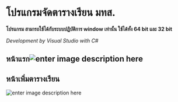 # โปรแกรมจัดตารางเรียน มทส.
**โปรแกรม สามารถใช้ได้กับระบบปฏิบัติการ window เท่านั้น ใช้ได้ทั้ง 64 bit และ 32 bit**

*Development by Visual Studio with C#*

## หน้าแรก![enter image description here](https://lh3.googleusercontent.com/vDa4iC2f7dH-i-BiTunuiEjKAYJ-Az24zYnOlBkHlmZNiyCRNAz5VwnPY1VYiguh93CM_OxiuZhgCA6qg4JKmqIgn6MsrQ-OmZj-tvYhXKTZdeKYErGgq-89Fwhy_o3W9wjRYJql5iFaiIAo51ZIMGtR9jDBA6wlzAwm2CJIQ20PU7JP76pw-gJfjgm3dws0AFdJqL8UA_UImcvtftb15ps2ukk8NDskdCuoRayKER28iya2daK1bd7DV2QBqhzAKkxuYtAWAHn7NQpOb3uccHYjgMP0lzdkJ32OFLigZPxvk85R_uxEcMIf1Nh8G8_pKLZC_96bm9G1wtZaihpjrYA9HPdlaqF0L0P38oGMXfeZXJ2HaDbPEaVPG3wFu_bSGkhJ417YHxqnkrIVYC-KfcAyMRY9_R9FLh6OFZpgo9aoM7aNyHJJx09xcpLLuemrZzF0H-bHiELJxgU_iqR36dzuNnyxrZ_0bkDYHajNvbgvp0FqDCG-8Fvbf-tgCBFKaFtiBdNgJMMOIXWyNhgjRf9tGiMLrQXt4ExzSiFKxxtLcPwdo81iI8y19ZvkB93vgy1kQYJlkAptl8WCRAKVa8Y55JP_XafK445A1nDPA320Ez5KhBbjkgLEjh5VSbbY0eQdi5KB79tqvfAEA23WQJCAOii-Z_x5Qa9CBbZ6azJxOENJY6zTfAgD=w2880-h1326-no)
## หน้าเพิ่มตารางเรียน
![enter image description here](https://lh3.googleusercontent.com/DKlJ80jcvWLmbaoEfQza7eDnDtFYUihV7WlmRdjts5u-GFixJGUew7pXE3LrSYYNSuMpzlFBukMnYOgiBD8STNKX-llcfttlG-pfbLkqZL1yGfhxWc6lrC3Oy-c_2H0IUKujvDtjEHrIGVU0aoi4Xr3nd8i7c4HkTpmNrV11h1gQX0U6hklX6HQt0g2wA0PFCVqGUxD1EZulXkMV6AqYl1JOyav1kCMBM1sNk0wvMqT2SZ6e1lKambV7k3ntiOuNIHytGWo_ouP-COU1iAuLdDQ3x4guTyXJat8SQI1pS0-4UwTmuRm45zIVnoVnWCDVyPnWb7QYXK0t0iDniuQedtNvAsfTVvgnH_FBdfro3IBucFv1U8eLf2vnxJuYyqZ5fbj7J0E-_OHHsHNeYEjq1nTujIIir3o4jstalcLlun4NA5DEsJv9euMmTRZyhzO67qyq93JCttjM0S-uznhVn-sdai_t7GlZ-VnOId3UK9tg5L2k0jWuvT-niZKGV9PREXOLABXSY2idaSLqWm8H6U6xGE_PlT5tok8WJOh3n8-DjNHWQW_ROAc5NZmWazUAEmUHGcE4mNc6HPaAaPRHm3rnqL1U-6KMI4H7w31wPRuPrUO6WZxe4AiS_g9w40QEIo2P_-eUJYaureDEOYKgGnl132ZluY4oiGI4BTCx2R1PuVGFy-DZSUHr=w2557-h1367-no)
